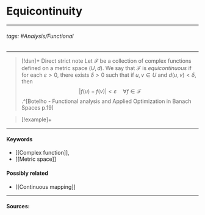 # Equicontinuity
***
###### tags: #Analysis/Functional 
***
>[!dsn]+ Direct strict note
>Let $\mathcal{F}$ be a collection of complex functions defined on a metric space $(U,d)$. We say that $\mathcal{F}$ is *equicontinuous* if for each $\varepsilon>0$, there exists $\delta>0$ such that if $u,v\in U$ and $d(u,v)<\delta$, then
>$$|f(u)-f(v)|<\varepsilon\quad\forall f\in\mathcal{F}$$
>.^[Botelho - Functional analysis and Applied Optimization in Banach Spaces p.19]

>[!example]+ 
>
***
#### Keywords
- [[Complex function]],
- [[Metric space]]
#### Possibly related
- [[Continuous mapping]]
***
#### Sources: